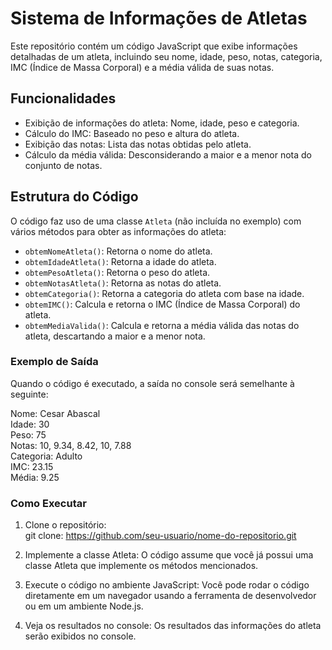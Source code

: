 # Sistema de Informações de Atletas

Este repositório contém um código JavaScript que exibe informações detalhadas de um atleta, incluindo seu nome, idade, peso, notas, categoria, IMC (Índice de Massa Corporal) e a média válida de suas notas.

## Funcionalidades

- Exibição de informações do atleta: Nome, idade, peso e categoria.
- Cálculo do IMC: Baseado no peso e altura do atleta.
- Exibição das notas: Lista das notas obtidas pelo atleta.
- Cálculo da média válida: Desconsiderando a maior e a menor nota do conjunto de notas.

## Estrutura do Código

O código faz uso de uma classe `Atleta` (não incluída no exemplo) com vários métodos para obter as informações do atleta:

- `obtemNomeAtleta()`: Retorna o nome do atleta.
- `obtemIdadeAtleta()`: Retorna a idade do atleta.
- `obtemPesoAtleta()`: Retorna o peso do atleta.
- `obtemNotasAtleta()`: Retorna as notas do atleta.
- `obtemCategoria()`: Retorna a categoria do atleta com base na idade.
- `obtemIMC()`: Calcula e retorna o IMC (Índice de Massa Corporal) do atleta.
- `obtemMediaValida()`: Calcula e retorna a média válida das notas do atleta, descartando a maior e a menor nota.

### Exemplo de Saída

Quando o código é executado, a saída no console será semelhante à seguinte:

Nome: Cesar Abascal<br>
Idade: 30<br>
Peso: 75<br>
Notas: 10, 9.34, 8.42, 10, 7.88<br>
Categoria: Adulto<br>
IMC: 23.15<br>
Média: 9.25<br>

### Como Executar

1. Clone o repositório:<br>
   git clone: https://github.com/seu-usuario/nome-do-repositorio.git
   
2. Implemente a classe Atleta: O código assume que você já possui uma classe Atleta que implemente os métodos mencionados.

3. Execute o código no ambiente JavaScript: Você pode rodar o código diretamente em um navegador usando a ferramenta de desenvolvedor ou em um ambiente Node.js.

4. Veja os resultados no console: Os resultados das informações do atleta serão exibidos no console.
